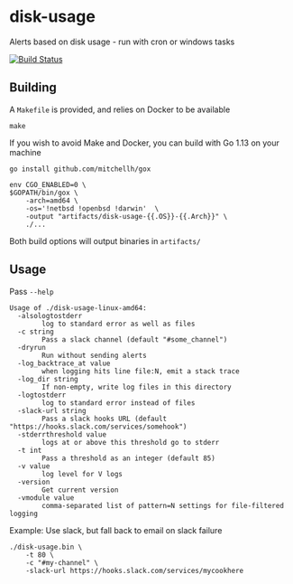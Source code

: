 # disk-usage
Alerts based on disk usage - run with cron or windows tasks

[![Build Status](https://travis-ci.com/BlueMedoraPublic/disk-usage.svg?branch=master)](https://travis-ci.com/BlueMedoraPublic/disk-usage)

## Building
A `Makefile` is provided, and relies on Docker to be available
```
make
```

If you wish to avoid Make and Docker, you can build with
Go 1.13 on your machine
```
go install github.com/mitchellh/gox

env CGO_ENABLED=0 \
$GOPATH/bin/gox \
    -arch=amd64 \
    -os='!netbsd !openbsd !darwin'  \
    -output "artifacts/disk-usage-{{.OS}}-{{.Arch}}" \
    ./...
```

Both build options will output binaries in `artifacts/`

## Usage
Pass `--help`
```
Usage of ./disk-usage-linux-amd64:
  -alsologtostderr
    	log to standard error as well as files
  -c string
    	Pass a slack channel (default "#some_channel")
  -dryrun
    	Run without sending alerts
  -log_backtrace_at value
    	when logging hits line file:N, emit a stack trace
  -log_dir string
    	If non-empty, write log files in this directory
  -logtostderr
    	log to standard error instead of files
  -slack-url string
    	Pass a slack hooks URL (default "https://hooks.slack.com/services/somehook")
  -stderrthreshold value
    	logs at or above this threshold go to stderr
  -t int
    	Pass a threshold as an integer (default 85)
  -v value
    	log level for V logs
  -version
    	Get current version
  -vmodule value
    	comma-separated list of pattern=N settings for file-filtered logging

```

Example: Use slack, but fall back to email on slack failure
```
./disk-usage.bin \
    -t 80 \
    -c "#my-channel" \
    -slack-url https://hooks.slack.com/services/mycookhere
```
